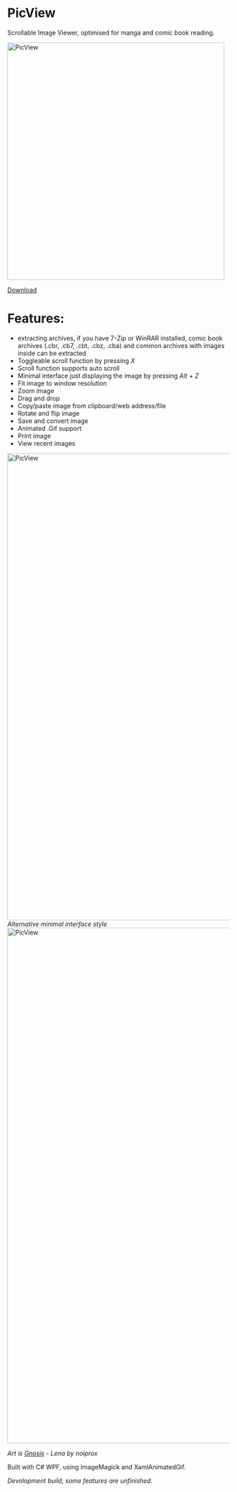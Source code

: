 # PicView

Scrollable Image Viewer, optimised for manga and comic book reading.

<img src="https://raw.githubusercontent.com/Ruben2776/PicView/master/Extra/Screenshot2.png" alt="PicView" width="492" height="537">

[Download](https://github.com/Ruben2776/PicView/releases/download/0.8.0/PicView.zip)

# Features:
* extracting archives, if you have 7-Zip or WinRAR installed, comic book archives (.cbr, .cb7, .cbt, .cbz, .cba) and common archives with images inside can be extracted
* Toggleable scroll function by pressing _X_
* Scroll function supports auto scroll
* Minimal interface just displaying the image by pressing _Alt + Z_
* Fit image to window resolution
* Zoom image
* Drag and drop
* Copy/paste image from clipboard/web address/file
* Rotate and flip image
* Save and convert image
* Animated .Gif support
* Print image
* View recent images


<img src="https://raw.githubusercontent.com/Ruben2776/PicView/master/Extra/Untitled-46.png" alt="PicView" width="775" height="1056">
<i>Alternative minimal interface style</i>

<img src="https://raw.githubusercontent.com/Ruben2776/PicView/master/Extra/gnosis.PNG" alt="PicView" width="698" height="1166">

<i>Art is <a href="https://www.deviantart.com/noiprox/art/Gnosis-Lena-441483744">Gnosis</a> - Lena by noiprox</i>

Built with C# WPF, using ImageMagick and XamlAnimatedGif.

*Devolopment build, some features are unfinished.*
